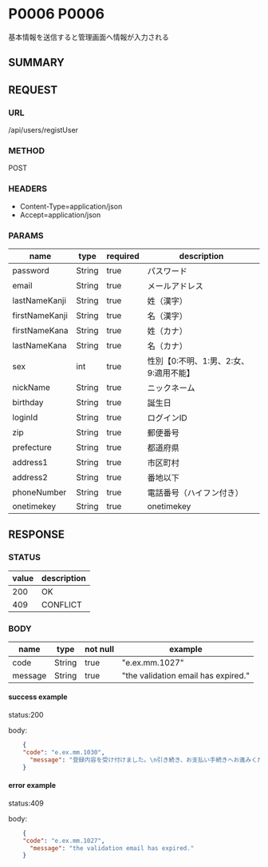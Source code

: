 # P0006 P0006
基本情報を送信すると管理画面へ情報が入力される

## SUMMARY

## REQUEST

### URL
/api/users/registUser

### METHOD

POST

### HEADERS

* Content-Type=application/json
* Accept=application/json

### PARAMS

| name | type | required | description |
| ----- | ----- | ----- | ----- |
| password | String | true | パスワード   |
| email | String | true | メールアドレス  |
| lastNameKanji | String | true | 姓（漢字） |
| firstNameKanji | String | true | 名（漢字） |
| firstNameKana | String | true | 姓（カナ） |
| lastNameKana | String | true | 名（カナ） |
| sex | int | true | 性別【0:不明、1:男、2:女、9:適用不能】 |
| nickName  | String | true | ニックネーム |
| birthday  | String | true | 誕生日  |
| loginId  | String | true | ログインID |
| zip  | String | true | 郵便番号 |
| prefecture  | String | true | 都道府県 |
| address1  | String | true | 市区町村  |
| address2  | String | true | 番地以下 |
| phoneNumber  | String | true | 電話番号（ハイフン付き） |
| onetimekey  | String | true | onetimekey |

## RESPONSE

### STATUS

| value | description |
| ----- | -----|
| 200 | OK |
| 409 |CONFLICT |
### BODY

| name | type | not null |example |
| ----- | -----| ----- | ----- |
| code | String | true | "e.ex.mm.1027"  |
| message | String | true |"the validation email has expired." |

#### success example

status:200

body:
```json
    {
  	"code": "e.ex.mm.1030",
      "message": "登録内容を受け付けました。\n引き続き、お支払い手続きへお進みください。"
	}
```
#### error example

status:409

body:
```json
    {
  	"code": "e.ex.mm.1027",
      "message": "the validation email has expired."
	}
```
